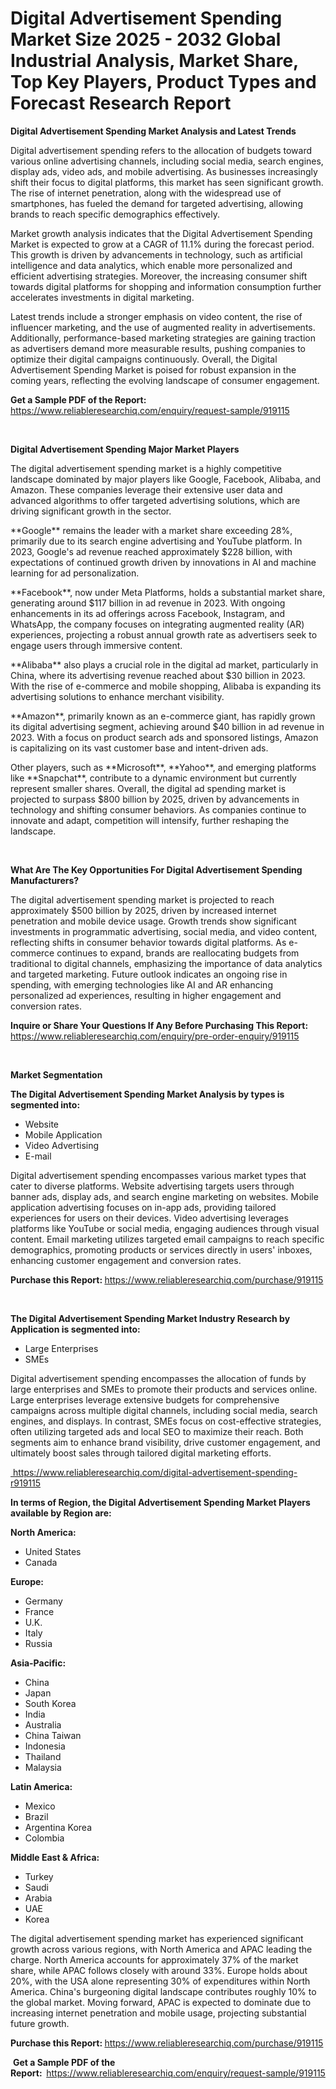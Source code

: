 <p><h1>Digital Advertisement Spending Market Size 2025 - 2032 Global Industrial Analysis, Market Share, Top Key Players, Product Types and Forecast Research Report</h1></p><p><strong>Digital Advertisement Spending Market Analysis and Latest Trends</strong></p>
<p><p>Digital advertisement spending refers to the allocation of budgets toward various online advertising channels, including social media, search engines, display ads, video ads, and mobile advertising. As businesses increasingly shift their focus to digital platforms, this market has seen significant growth. The rise of internet penetration, along with the widespread use of smartphones, has fueled the demand for targeted advertising, allowing brands to reach specific demographics effectively.</p><p>Market growth analysis indicates that the Digital Advertisement Spending Market is expected to grow at a CAGR of 11.1% during the forecast period. This growth is driven by advancements in technology, such as artificial intelligence and data analytics, which enable more personalized and efficient advertising strategies. Moreover, the increasing consumer shift towards digital platforms for shopping and information consumption further accelerates investments in digital marketing.</p><p>Latest trends include a stronger emphasis on video content, the rise of influencer marketing, and the use of augmented reality in advertisements. Additionally, performance-based marketing strategies are gaining traction as advertisers demand more measurable results, pushing companies to optimize their digital campaigns continuously. Overall, the Digital Advertisement Spending Market is poised for robust expansion in the coming years, reflecting the evolving landscape of consumer engagement.</p></p>
<p><strong>Get a Sample PDF of the Report:&nbsp;</strong> <a href="https://www.reliableresearchiq.com/enquiry/request-sample/919115?utm_campaign=3448&utm_medium=2&utm_source=Github&utm_content=ia&utm_term=18042025&utm_id=digital-advertisement-spending">https://www.reliableresearchiq.com/enquiry/request-sample/919115</a></p>
<p>&nbsp;</p>
<p><strong>Digital Advertisement Spending Major Market Players</strong></p>
<p><p>The digital advertisement spending market is a highly competitive landscape dominated by major players like Google, Facebook, Alibaba, and Amazon. These companies leverage their extensive user data and advanced algorithms to offer targeted advertising solutions, which are driving significant growth in the sector.</p><p>**Google** remains the leader with a market share exceeding 28%, primarily due to its search engine advertising and YouTube platform. In 2023, Google's ad revenue reached approximately $228 billion, with expectations of continued growth driven by innovations in AI and machine learning for ad personalization.</p><p>**Facebook**, now under Meta Platforms, holds a substantial market share, generating around $117 billion in ad revenue in 2023. With ongoing enhancements in its ad offerings across Facebook, Instagram, and WhatsApp, the company focuses on integrating augmented reality (AR) experiences, projecting a robust annual growth rate as advertisers seek to engage users through immersive content.</p><p>**Alibaba** also plays a crucial role in the digital ad market, particularly in China, where its advertising revenue reached about $30 billion in 2023. With the rise of e-commerce and mobile shopping, Alibaba is expanding its advertising solutions to enhance merchant visibility.</p><p>**Amazon**, primarily known as an e-commerce giant, has rapidly grown its digital advertising segment, achieving around $40 billion in ad revenue in 2023. With a focus on product search ads and sponsored listings, Amazon is capitalizing on its vast customer base and intent-driven ads.</p><p>Other players, such as **Microsoft**, **Yahoo**, and emerging platforms like **Snapchat**, contribute to a dynamic environment but currently represent smaller shares. Overall, the digital ad spending market is projected to surpass $800 billion by 2025, driven by advancements in technology and shifting consumer behaviors. As companies continue to innovate and adapt, competition will intensify, further reshaping the landscape.</p></p>
<p>&nbsp;</p>
<p><strong>What Are The Key Opportunities For Digital Advertisement Spending Manufacturers?</strong></p>
<p><p>The digital advertisement spending market is projected to reach approximately $500 billion by 2025, driven by increased internet penetration and mobile device usage. Growth trends show significant investments in programmatic advertising, social media, and video content, reflecting shifts in consumer behavior towards digital platforms. As e-commerce continues to expand, brands are reallocating budgets from traditional to digital channels, emphasizing the importance of data analytics and targeted marketing. Future outlook indicates an ongoing rise in spending, with emerging technologies like AI and AR enhancing personalized ad experiences, resulting in higher engagement and conversion rates.</p></p>
<p><strong>Inquire or Share Your Questions If Any Before Purchasing This Report:</strong> <a href="https://www.reliableresearchiq.com/enquiry/pre-order-enquiry/919115?utm_campaign=3448&utm_medium=2&utm_source=Github&utm_content=ia&utm_term=18042025&utm_id=digital-advertisement-spending">https://www.reliableresearchiq.com/enquiry/pre-order-enquiry/919115</a></p>
<p>&nbsp;</p>
<p><strong>Market Segmentation</strong></p>
<p><strong>The Digital Advertisement Spending Market Analysis by types is segmented into:</strong></p>
<p><ul><li>Website</li><li>Mobile Application</li><li>Video Advertising</li><li>E-mail</li></ul></p>
<p><p>Digital advertisement spending encompasses various market types that cater to diverse platforms. Website advertising targets users through banner ads, display ads, and search engine marketing on websites. Mobile application advertising focuses on in-app ads, providing tailored experiences for users on their devices. Video advertising leverages platforms like YouTube or social media, engaging audiences through visual content. Email marketing utilizes targeted email campaigns to reach specific demographics, promoting products or services directly in users' inboxes, enhancing customer engagement and conversion rates.</p></p>
<p><strong>Purchase this Report:&nbsp;</strong><a href="https://www.reliableresearchiq.com/purchase/919115?utm_campaign=3448&utm_medium=2&utm_source=Github&utm_content=ia&utm_term=18042025&utm_id=digital-advertisement-spending">https://www.reliableresearchiq.com/purchase/919115</a></p>
<p>&nbsp;</p>
<p><strong>The Digital Advertisement Spending Market Industry Research by Application is segmented into:</strong></p>
<p><ul><li>Large Enterprises</li><li>SMEs</li></ul></p>
<p><p>Digital advertisement spending encompasses the allocation of funds by large enterprises and SMEs to promote their products and services online. Large enterprises leverage extensive budgets for comprehensive campaigns across multiple digital channels, including social media, search engines, and displays. In contrast, SMEs focus on cost-effective strategies, often utilizing targeted ads and local SEO to maximize their reach. Both segments aim to enhance brand visibility, drive customer engagement, and ultimately boost sales through tailored digital marketing efforts.</p></p>
<p><a href="https://www.reliableresearchiq.com/digital-advertisement-spending-r919115?utm_campaign=3448&utm_medium=2&utm_source=Github&utm_content=ia&utm_term=18042025&utm_id=digital-advertisement-spending">&nbsp;https://www.reliableresearchiq.com/digital-advertisement-spending-r919115</a></p>
<p><strong>In terms of Region, the Digital Advertisement Spending Market Players available by Region are:</strong></p>
<p>
    <p> <strong> North America: </strong>
        <ul>
            <li>United States</li>
            <li>Canada</li>
        </ul>
        </p> 
    <p> <strong> Europe: </strong>
        <ul>
            <li>Germany</li>
            <li>France</li>
            <li>U.K.</li>
            <li>Italy</li>
            <li>Russia</li>
        </ul>
        </p> 
    <p> <strong> Asia-Pacific: </strong>
        <ul>
            <li>China</li>
            <li>Japan</li>
            <li>South Korea</li>
            <li>India</li>
            <li>Australia</li>
            <li>China Taiwan</li>
            <li>Indonesia</li>
            <li>Thailand</li>
            <li>Malaysia</li>
        </ul>
        </p> 
    <p> <strong> Latin America: </strong>
        <ul>
            <li>Mexico</li>
            <li>Brazil</li>
            <li>Argentina Korea</li>
            <li>Colombia</li>
        </ul>
        </p> 
    <p> <strong> Middle East & Africa: </strong>
        <ul>
            <li>Turkey</li>
            <li>Saudi</li>
            <li>Arabia</li>
            <li>UAE</li>
            <li>Korea</li>
        </ul>
    </p>
    </p>
<p><p>The digital advertisement spending market has experienced significant growth across various regions, with North America and APAC leading the charge. North America accounts for approximately 37% of the market share, while APAC follows closely with around 33%. Europe holds about 20%, with the USA alone representing 30% of expenditures within North America. China's burgeoning digital landscape contributes roughly 10% to the global market. Moving forward, APAC is expected to dominate due to increasing internet penetration and mobile usage, projecting substantial future growth.</p></p>
<p><strong>Purchase this Report: </strong><a href="https://www.reliableresearchiq.com/purchase/919115?utm_campaign=3448&utm_medium=2&utm_source=Github&utm_content=ia&utm_term=18042025&utm_id=digital-advertisement-spending">https://www.reliableresearchiq.com/purchase/919115</a></p>
<p>&nbsp;<strong>Get a Sample PDF of the Report:&nbsp;&nbsp;</strong><a href="https://www.reliableresearchiq.com/enquiry/request-sample/919115?utm_campaign=3448&utm_medium=2&utm_source=Github&utm_content=ia&utm_term=18042025&utm_id=digital-advertisement-spending">https://www.reliableresearchiq.com/enquiry/request-sample/919115</a></p>
<p><strong></strong></p>
<p><p></p><p></p><p></p></p>